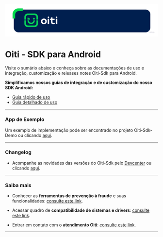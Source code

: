 <IMG  src="https://github.com/oititec/liveness-android-sdk/blob/main/Documentation/Images/OitiHeader.png?raw=true"  alt="OitiHeader.png"/>


# Oiti - SDK para Android

Visite o sumário abaixo e conheça sobre as documentações de uso e integração, customização e releases notes Oiti-Sdk para Android.


**Simplificamos nossos guias de integração e de customização do nosso SDK Android:**

- [Guia rápido de uso](https://devcenter.certiface.io/docs/guia-rapido-de-uso)
- [Guia detalhado de uso](https://devcenter.certiface.io/docs/guia-detalhado-de-uso)

--- 

### App de Exemplo

Um exemplo de implementação pode ser encontrado no projeto Oiti-Sdk-Demo ou clicando [aqui](https://github.com/oititec/oiti-sdk-demo).

--- 

### Changelog

- Acompanhe as novidades das versões do Oiti-Sdk pelo [Devcenter](https://devcenter.certiface.io/docs/guia-detalhado-de-uso-copy#/-changelogs-e-vers%C3%B5es) ou clicando [aqui](https://github.com/oititec/android-oiti-sdk-versions/blob/main/documentation/changelog.md).

---
### Saiba mais

- Conhecer as **ferramentas de prevenção à fraude** e suas funcionalidades: [consulte este link](https://devcenter.certiface.io/docs/certiface-funcionalidades).

- Acessar quadro de **compatibilidade de sistemas e drivers**: [consulte este link](https://devcenter.certiface.io/docs/compatibilidade-dos-servicos).

- Entrar em contato com o **atendimento Oiti**: [consulte este link](https://devcenter.certiface.io/docs/portal-de-atendimento).

------
